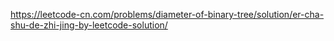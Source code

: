 https://leetcode-cn.com/problems/diameter-of-binary-tree/solution/er-cha-shu-de-zhi-jing-by-leetcode-solution/
